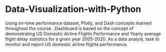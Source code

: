 # Data-Visualization-with-Python
Using on-time performance dataset, Plotly, and Dash concepts learned throughout the course. .Dashboard is based on the concept of demonstrating US Domestic Airline Flights Performance and Yearly average flight delay statistics for a given year 2005-2020. As a data analyst, task to monitor and report US domestic airline flights performance.
